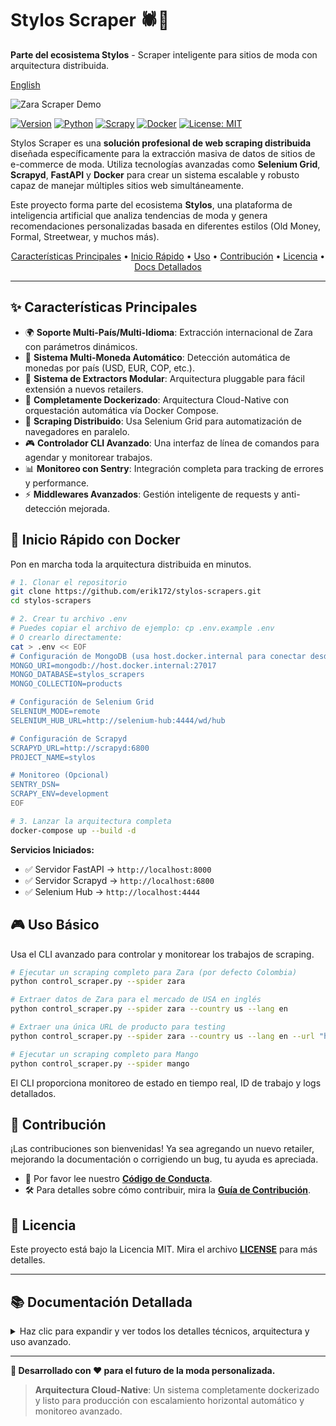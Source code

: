 # Stylos Scraper 🕷️👗

**Parte del ecosistema Stylos** - Scraper inteligente para sitios de moda con arquitectura distribuida.

[English](README.md)

<!-- GIF -->
![Zara Scraper Demo](media/zara-demo.gif)

[![Version](https://img.shields.io/badge/version-1.2.3-blue.svg)](https://github.com/erik172/stylos-scrapers)
[![Python](https://img.shields.io/badge/python-3.11%2B-blue.svg)](https://python.org)
[![Scrapy](https://img.shields.io/badge/scrapy-2.13.2-green.svg)](https://scrapy.org)
[![Docker](https://img.shields.io/badge/docker-enabled-blue.svg)](https://docker.com)
[![License: MIT](https://img.shields.io/badge/License-MIT-yellow.svg)](https://opensource.org/licenses/MIT)

Stylos Scraper es una **solución profesional de web scraping distribuida** diseñada específicamente para la extracción masiva de datos de sitios de e-commerce de moda. Utiliza tecnologías avanzadas como **Selenium Grid**, **Scrapyd**, **FastAPI** y **Docker** para crear un sistema escalable y robusto capaz de manejar múltiples sitios web simultáneamente.

Este proyecto forma parte del ecosistema **Stylos**, una plataforma de inteligencia artificial que analiza tendencias de moda y genera recomendaciones personalizadas basada en diferentes estilos (Old Money, Formal, Streetwear, y muchos más).

<p align="center">
  <a href="#-características-principales">Características Principales</a> •
  <a href="#-inicio-rápido-con-docker">Inicio Rápido</a> •
  <a href="#-uso-básico">Uso</a> •
  <a href="#-contribución">Contribución</a> •
  <a href="#-licencia">Licencia</a> •
  <a href="#-documentación-detallada">Docs Detallados</a>
</p>

---

## ✨ Características Principales

- 🌍 **Soporte Multi-País/Multi-Idioma**: Extracción internacional de Zara con parámetros dinámicos.
- 💱 **Sistema Multi-Moneda Automático**: Detección automática de monedas por país (USD, EUR, COP, etc.).
- 🎯 **Sistema de Extractors Modular**: Arquitectura pluggable para fácil extensión a nuevos retailers.
- 🐳 **Completamente Dockerizado**: Arquitectura Cloud-Native con orquestación automática vía Docker Compose.
- 🚀 **Scraping Distribuido**: Usa Selenium Grid para automatización de navegadores en paralelo.
- 🎮 **Controlador CLI Avanzado**: Una interfaz de línea de comandos para agendar y monitorear trabajos.
- 📊 **Monitoreo con Sentry**: Integración completa para tracking de errores y performance.
- ⚡ **Middlewares Avanzados**: Gestión inteligente de requests y anti-detección mejorada.

## 🚀 Inicio Rápido con Docker

Pon en marcha toda la arquitectura distribuida en minutos.

```bash
# 1. Clonar el repositorio
git clone https://github.com/erik172/stylos-scrapers.git
cd stylos-scrapers

# 2. Crear tu archivo .env
# Puedes copiar el archivo de ejemplo: cp .env.example .env
# O crearlo directamente:
cat > .env << EOF
# Configuración de MongoDB (usa host.docker.internal para conectar desde un contenedor al host)
MONGO_URI=mongodb://host.docker.internal:27017
MONGO_DATABASE=stylos_scrapers
MONGO_COLLECTION=products

# Configuración de Selenium Grid
SELENIUM_MODE=remote
SELENIUM_HUB_URL=http://selenium-hub:4444/wd/hub

# Configuración de Scrapyd
SCRAPYD_URL=http://scrapyd:6800
PROJECT_NAME=stylos

# Monitoreo (Opcional)
SENTRY_DSN=
SCRAPY_ENV=development
EOF

# 3. Lanzar la arquitectura completa
docker-compose up --build -d
```

**Servicios Iniciados:**
- ✅ Servidor FastAPI      → `http://localhost:8000`
- ✅ Servidor Scrapyd      → `http://localhost:6800`
- ✅ Selenium Hub        → `http://localhost:4444`

## 🎮 Uso Básico

Usa el CLI avanzado para controlar y monitorear los trabajos de scraping.

```bash
# Ejecutar un scraping completo para Zara (por defecto Colombia)
python control_scraper.py --spider zara

# Extraer datos de Zara para el mercado de USA en inglés
python control_scraper.py --spider zara --country us --lang en

# Extraer una única URL de producto para testing
python control_scraper.py --spider zara --country us --lang en --url "https://www.zara.com/us/en/tu-producto-url.html"

# Ejecutar un scraping completo para Mango
python control_scraper.py --spider mango
```

El CLI proporciona monitoreo de estado en tiempo real, ID de trabajo y logs detallados.

## 🤝 Contribución

¡Las contribuciones son bienvenidas! Ya sea agregando un nuevo retailer, mejorando la documentación o corrigiendo un bug, tu ayuda es apreciada.

- 📜 Por favor lee nuestro **[Código de Conducta](CODE_OF_CONDUCT.md)**.
- 🛠️ Para detalles sobre cómo contribuir, mira la **[Guía de Contribución](CONTRIBUTING.md)**.

## 📜 Licencia

Este proyecto está bajo la Licencia MIT. Mira el archivo **[LICENSE](LICENSE)** para más detalles.

---

## 📚 Documentación Detallada

<details>
<summary>Haz clic para expandir y ver todos los detalles técnicos, arquitectura y uso avanzado.</summary>

### 🏗️ Arquitectura del Sistema

#### 🌐 Arquitectura Distribuida Completa

```mermaid
graph TB
    subgraph "🌐 Cliente/Usuario"
        CLI[🖥️ control_scraper.py<br/>Cliente CLI]
        WEB[🌍 Navegador Web]
    end
    
    subgraph "📡 API Layer"
        API[⚡ FastAPI Server<br/>Puerto 8000<br/>Gestión de Jobs]
    end
    
    subgraph "🕷️ Scraping Engine"
        SCRAPYD[🐙 Scrapyd Server<br/>Puerto 6800<br/>Gestión de Spiders]
        SPIDER[🕷️ Scrapy Spiders<br/>Zara, Mango, etc.]
    end
    
    subgraph "🌐 Selenium Grid Cluster"
        HUB[🎯 Selenium Hub<br/>Puerto 4444<br/>Orquestador]
        CHROME1[🌐 Chrome Node 1<br/>Navegador Chrome]
        CHROME2[🌐 Chrome Node 2<br/>Navegador Chrome] 
        CHROME3[🌐 Chrome Node N<br/>Navegador Chrome]
    end
    
    subgraph "💾 Almacenamiento"
        MONGO[(🍃 MongoDB<br/>Base de Datos)]
        FILES[📁 Archivos JSON<br/>Salida Opcional]
    end
    
    %% Flujo de datos
    CLI -->|POST /schedule| API
    WEB -->|GET /status/:id| API
    API -->|schedule.json| SCRAPYD
    SCRAPYD -->|Ejecuta| SPIDER
    SPIDER -->|selenium=True| HUB
    HUB -->|Distribuye carga| CHROME1
    HUB -->|Distribuye carga| CHROME2
    HUB -->|Distribuye carga| CHROME3
    CHROME1 -->|HTML Response| SPIDER
    CHROME2 -->|HTML Response| SPIDER
    CHROME3 -->|HTML Response| SPIDER
    SPIDER -->|Pipeline| MONGO
    SPIDER -->|Opcional| FILES
    
    %% Estilos
    classDef client fill:#e1f5fe
    classDef api fill:#f3e5f5
    classDef scraping fill:#e8f5e8
    classDef selenium fill:#fff3e0
    classDef storage fill:#fce4ec
    
    class CLI,WEB client
    class API api
    class SCRAPYD,SPIDER scraping
    class HUB,CHROME1,CHROME2,CHROME3 selenium
    class MONGO,FILES storage
```

### 🔧 Componentes del Sistema

- **API Layer (FastAPI)**: Una interfaz REST en el puerto `8000` para gestionar trabajos de scraping (`/schedule`, `/status`).
- **Scraping Engine (Scrapyd)**: Gestiona y ejecuta los spiders de Scrapy en el puerto `6800`.
- **Selenium Grid Cluster**: Orquesta navegadores Chrome para renderizar JavaScript, con una UI de monitoreo en el puerto `4444`.
- **Extractors Modulares**: Un sistema conectable (patrón `Strategy`) para añadir fácilmente nuevos retailers sin modificar la lógica del spider principal.

### 🛠️ Stack Tecnológico Completo

- **Frameworks**: FastAPI, Scrapy, Scrapyd, Selenium
- **Containerización**: Docker, Docker Compose
- **Base de Datos**: MongoDB (vía PyMongo)
- **Desarrollo**: `bump-my-version` para versionado, `pytest` para testing, `Sentry` para monitoreo.

### 📁 Arquitectura de Archivos

```
stylos-scrapers/
├── 🐳 Docker & Orquestación
│   ├── docker-compose.yml
│   ├── Dockerfile
│   └── scrapy.cfg
├── 🚀 API Layer
│   └── app/
│       ├── api_server.py
│       └── startup.sh
├── 🕷️ Scraping Engine
│   └── stylos/
│       ├── spiders/            # Spiders específicos por retailer (ej. zara.py)
│       ├── extractors/         # Lógica de extracción modular
│       ├── middlewares.py      # Middlewares de Scrapy personalizados
│       ├── pipelines.py        # Pipelines de procesamiento de datos
│       ├── items.py            # Modelos de datos
│       └── settings.py         # Configuración del proyecto
├── 🎮 Control y Gestión
│   └── control_scraper.py      # Cliente CLI
└── ⚙️ Configuración & Docs
    ├── requirements.txt
    ├── README.md
    └── RETAILERS.md
```

### 🎮 Uso Avanzado

#### **🌍 Soporte Multi-País/Idioma para Zara**

Ejecuta scrapers para diferentes mercados de Zara usando argumentos de línea de comandos.

```bash
# Zara España en español
scrapy crawl zara -a country=es -a lang=es

# Zara USA en inglés
scrapy crawl zara -a country=us -a lang=en

# Zara Francia en francés
scrapy crawl zara -a country=fr -a lang=fr
```

- El sistema ajusta automáticamente las URLs, selectores (por cambios de idioma) y moneda.

#### **🐳 Comandos Docker Avanzados**

```bash
# Escalar nodos de Chrome para mayor paralelismo
docker-compose up --scale chrome=3 -d

# Ejecutar un comando dentro de un contenedor
docker-compose exec api python control_scraper.py --spider zara

# Ver logs de servicios específicos
docker-compose logs -f scrapyd
```

### 📊 Estructura de Datos Extraídos

El sistema extrae datos de producto completos, incluyendo precios, descuentos, imágenes por color y metadatos.

<details>
<summary>Haz clic para ver un ejemplo de la salida JSON de un producto.</summary>

```json
{
  "_id": {
    "$oid": "685a4381e6b026683884babc"
  },
  "url": "https://www.zara.com/co/es/pantalon-fluido-pinzas-p00264195.html?v1=440180813&v2=2419737",
  "name": "PANTALON FLUIDO PINZAS",
  "description": "pantalon de tiro medio y cintura con elastico interior. detalle de pinzas en delantero. pierna ancha.",
  "raw_prices": [
    "159.900 COP",
    "89.900 COP"
  ],
  "country": "co",
  "lang": "es",
  "images_by_color": [
    {
      "color": "NEGRO",
      "images": [
        {
          "src": "https://static.zara.net/assets/public/760f/2991/d8c34e28bb62/0b90d2b7a3d7/01165295800-a2/01165295800-a2.jpg?ts=1743077050757&w=710",
          "alt": "PANTALÓN FLUIDO PINZAS - Negro de Zara - Imagen 2",
          "img_type": "product_image"
        }
      ]
    }
  ],
  "site": "ZARA",
  "datetime": "2025-06-24T01:19:45.789676",
  "last_visited": "2025-06-24T01:19:45.789676",
  "original_price": 159900,
  "current_price": 89900,
  "has_discount": true,
  "currency": "COP",
  "discount_amount": 70000,
  "discount_percentage": 44
}
```
</details>

### 📈 Estado del Proyecto y Roadmap

- **Estado Actual**: Versión de producción estable.
- **Implementado**: Zara (multi-país), Mango (Colombia).
- **Roadmap**: Añadir soporte para H&M y Pull & Bear, integrar un sistema de proxy y mejorar el dashboard de monitoreo.

Para una lista detallada de retailers soportados y el pipeline de desarrollo, mira **[RETAILERS.md](RETAILERS.md)**.

</details>

---

**🎯 Desarrollado con ❤️ para el futuro de la moda personalizada.**

> **Arquitectura Cloud-Native**: Un sistema completamente dockerizado y listo para producción con escalamiento horizontal automático y monitoreo avanzado.
